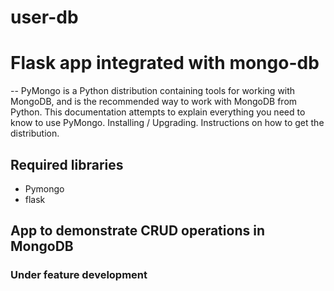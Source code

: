 # user-db
# Flask app integrated with mongo-db 
-- PyMongo is a Python distribution containing tools for working with MongoDB, and is the recommended way to work with MongoDB from Python. This documentation attempts to explain everything you need to know to use PyMongo. Installing / Upgrading. Instructions on how to get the distribution.

## Required libraries
- Pymongo
- flask

## App to demonstrate CRUD operations in MongoDB

### Under feature development
